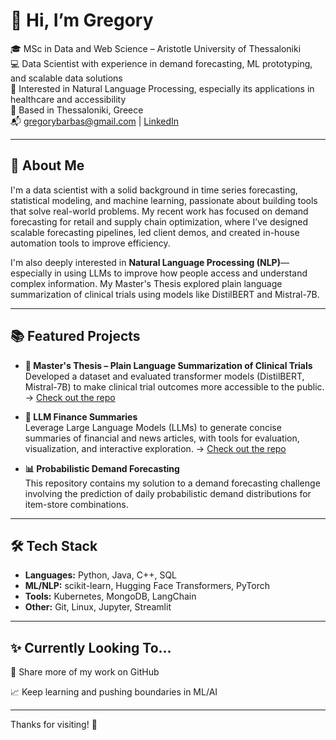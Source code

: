 # 👋 Hi, I’m Gregory

🎓 MSc in Data and Web Science – Aristotle University of Thessaloniki  
💻 Data Scientist with experience in demand forecasting, ML prototyping, and scalable data solutions  
🧠 Interested in Natural Language Processing, especially its applications in healthcare and accessibility  
📍 Based in Thessaloniki, Greece  
📬 [gregorybarbas@gmail.com](mailto:gregorybarbas@gmail.com) | [LinkedIn](https://www.linkedin.com/in/gbarmpas)

---

## 🚀 About Me

I'm a data scientist with a solid background in time series forecasting, statistical modeling, and machine learning, passionate about building tools that solve real-world problems. My recent work has focused on demand forecasting for retail and supply chain optimization, where I’ve designed scalable forecasting pipelines, led client demos, and created in-house automation tools to improve efficiency.

I'm also deeply interested in **Natural Language Processing (NLP)**—especially in using LLMs to improve how people access and understand complex information. My Master's Thesis explored plain language summarization of clinical trials using models like DistilBERT and Mistral-7B.

---

## 📚 Featured Projects

- **🧠 Master's Thesis – Plain Language Summarization of Clinical Trials**  
  Developed a dataset and evaluated transformer models (DistilBERT, Mistral-7B) to make clinical trial outcomes more accessible to the public.  
  → [Check out the repo](https://github.com/GregB712/PLS_of_Clinical_Trials)
  
- **📰 LLM Finance Summaries**  
  Leverage Large Language Models (LLMs) to generate concise summaries of financial and news articles, with tools for evaluation, visualization, and interactive exploration. 
  → [Check out the repo](https://github.com/GregB712/LLM_Finance_Summaries)

- **📊 Probabilistic Demand Forecasting**  
  This repository contains my solution to a demand forecasting challenge involving the prediction of daily probabilistic demand distributions for item-store combinations.

---

## 🛠 Tech Stack

- **Languages:** Python, Java, C++, SQL  
- **ML/NLP:** scikit-learn, Hugging Face Transformers, PyTorch  
- **Tools:** Kubernetes, MongoDB, LangChain  
- **Other:** Git, Linux, Jupyter, Streamlit

---

## ✨ Currently Looking To...

📢 Share more of my work on GitHub 

📈 Keep learning and pushing boundaries in ML/AI

---

Thanks for visiting! 🚀
